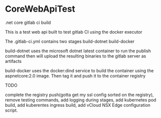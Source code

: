 # CoreWebApiTest
.net core gitlab ci build

This is a test web api built to test gitlab CI using the docker executor

The .gitlab-ci.yml contains two stages
build-dotnet
build-docker

build-dotnet uses the microsoft dotnet latest container to run the publish command then will upload the resulting binaries to the gitlab server as artifacts

build-docker uses the docker:dind service to build the container using the aspnetcore:2.0 image. Then tag it and push it to the container registry

TODO

complete the registry push(gotta get my ssl config sorted on the registry), remove testing commands, add logging during stages, add kubernetes pod build, add kuberentes ingress build, add vCloud NSX Edge configuration script.
